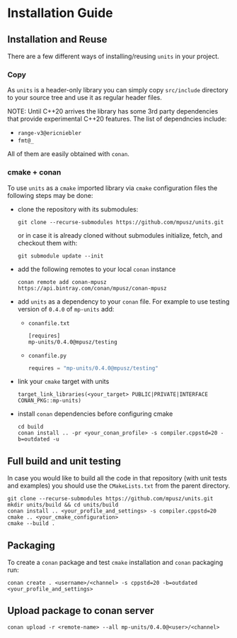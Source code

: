 # Installation Guide

## Installation and Reuse

There are a few different ways of installing/reusing `units` in your project.

### Copy

As `units` is a header-only library you can simply copy `src/include` directory to
your source tree and use it as regular header files.

NOTE: Until C++20 arrives the library has some 3rd party dependencies that provide
experimental C++20 features. The list of dependncies include:
- `range-v3@ericniebler`
- `fmt@_`

All of them are easily obtained with `conan`.

### cmake + conan

To use `units` as a `cmake` imported library via `cmake` configuration files the following
steps may be done:
- clone the repository with its submodules:

  ```shell
  git clone --recurse-submodules https://github.com/mpusz/units.git
  ```
  
  or in case it is already cloned without submodules initialize, fetch, and checkout them with:
  
  ```shell
  git submodule update --init
  ```

- add the following remotes to your local `conan` instance

  ```shell
  conan remote add conan-mpusz https://api.bintray.com/conan/mpusz/conan-mpusz
  ```

- add `units` as a dependency to your `conan` file. For example to use testing version of
  `0.4.0` of `mp-units` add:
  - `conanfile.txt`
  
    ```text
    [requires]
    mp-units/0.4.0@mpusz/testing
    ```

  - `conanfile.py`

    ```python
    requires = "mp-units/0.4.0@mpusz/testing"
    ```

- link your `cmake` target with units

  ```text
  target_link_libraries(<your_target> PUBLIC|PRIVATE|INTERFACE CONAN_PKG::mp-units)
  ```

- install `conan` dependencies before configuring cmake

  ```shell
  cd build
  conan install .. -pr <your_conan_profile> -s compiler.cppstd=20 -b=outdated -u
  ```


## Full build and unit testing

In case you would like to build all the code in that repository (with unit tests and examples)
you should use the `CMakeLists.txt` from the parent directory.

```shell
git clone --recurse-submodules https://github.com/mpusz/units.git
mkdir units/build && cd units/build
conan install .. <your_profile_and_settings> -s compiler.cppstd=20
cmake .. <your_cmake_configuration>
cmake --build .
```


## Packaging

To create a `conan` package and test `cmake` installation and `conan` packaging run:  

```shell
conan create . <username>/<channel> -s cppstd=20 -b=outdated <your_profile_and_settings>
```


## Upload package to conan server

```shell
conan upload -r <remote-name> --all mp-units/0.4.0@<user>/<channel>
```
